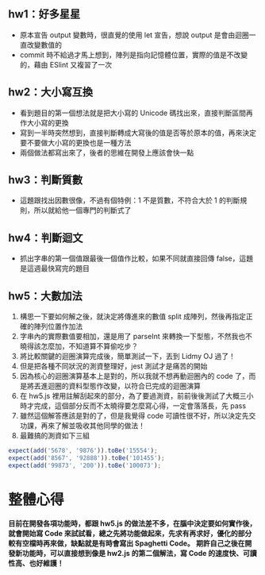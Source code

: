 ## hw1：好多星星
  * 原本宣告 output 變數時，很直覺的使用 let 宣告，想說 output 是會由迴圈一直改變數值的
  * commit 時不給過才馬上想到，陣列是指向記憶體位置，實際的值是不改變的，藉由 ESlint 又複習了一次
## hw2：大小寫互換
  * 看到題目的第一個想法就是把大小寫的 Unicode 碼找出來，直接判斷區間再作大小寫的更換
  * 寫到一半時突然想到，直接判斷轉成大寫後的值是否等於原本的值，再來決定要不要做大小寫的更換也是一種方法
  * 兩個做法都寫出來了，後者的思維在開發上應該會快一點
## hw3：判斷質數
  * 這題跟找出因數很像，不過有個特例：1 不是質數，不符合大於 1 的判斷規則，所以就給他一個專門的判斷式了
## hw4：判斷迴文
  * 抓出字串的第一個值跟最後一個值作比較，如果不同就直接回傳 false，這題是這週最快寫完的題目
## hw5：大數加法
  1. 構思一下要如何解之後，就決定將傳進來的數值 split 成陣列，然後再指定正確的陣列位置作加法
  2. 字串內的實際數值要相加，還是用了 parseInt 來轉換一下型態，不然我也不曉得該怎麼加，不知道算不算偷吃步？
  3. 將比較關鍵的迴圈演算完成後，簡單測試一下，丟到 Lidmy OJ 過了！
  4. 但是把各種不同狀況的測資整理好，jest 測試才是痛苦的開始
  5. 因為核心的迴圈演算基本上是對的，所以我就不想再動迴圈內的 code 了，而是將丟進迴圈的資料型態作改變，以符合已完成的迴圈演算
  6. 在 hw5.js 裡用註解刮起來的部分，為了要過測資，前前後後測試了大概三小時才完成，這個部分反而不太曉得要怎麼寫心得，一定會落落長，先 pass
  7. 雖然這個解答應該是對的了，但是我覺得 code 可讀性很不好，所以決定先交功課，再來了解並吸收其他同學的做法！
  8. 最難搞的測資如下三組
  ```js
  expect(add('5678', '9876')).toBe('15554');
  expect(add('8567', '92888')).toBe('101455');
  expect(add('99873', '200')).toBe('100073');
  ```
# 整體心得
**目前在開發各項功能時，都跟 hw5.js 的做法差不多，在腦中決定要如何實作後，就會開始寫 Code 來試試看，總之先將功能做起來，先求有再求好，優化的部分較有空檔時再來做，缺點就是有時會寫出 Spaghetti Code。**
**期許自己之後在開發新功能時，可以直接想到像是 hw2.js 的第二個解法，寫 Code 的速度快、可讀性高、也好維護！**